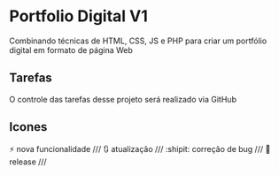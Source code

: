 # Portfolio Digital V1
 Combinando técnicas de HTML, CSS, JS e PHP para criar um portfólio digital em formato de página Web

## Tarefas
O controle das tarefas desse projeto será realizado via GitHub

## Icones

:zap: nova funcionalidade ///
:arrows_clockwise: atualização ///
:shipit: correção de bug ///
:rocket: release ///